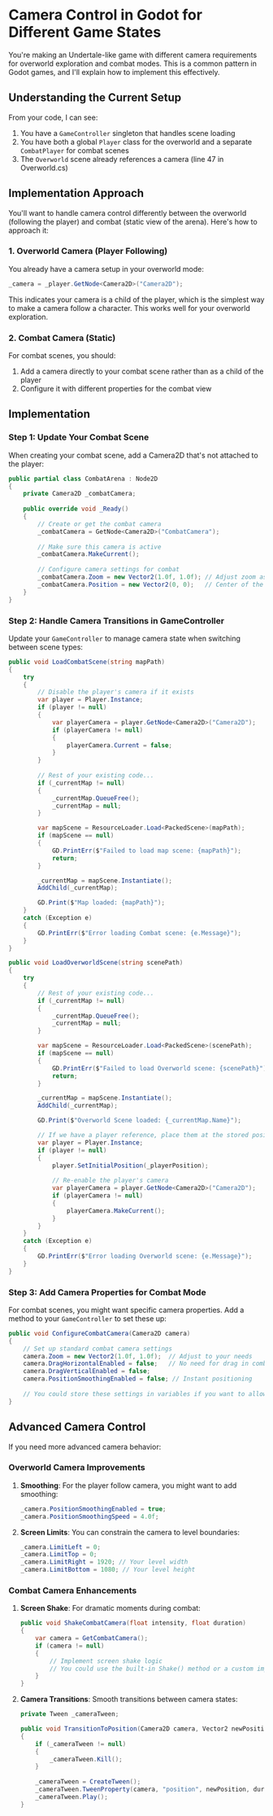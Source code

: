 # Camera Control in Godot for Different Game States

You're making an Undertale-like game with different camera requirements for overworld exploration and combat modes. This is a common pattern in Godot games, and I'll explain how to implement this effectively.

## Understanding the Current Setup

From your code, I can see:

1. You have a `GameController` singleton that handles scene loading
2. You have both a global `Player` class for the overworld and a separate `CombatPlayer` for combat scenes
3. The `Overworld` scene already references a camera (line 47 in Overworld.cs)

## Implementation Approach

You'll want to handle camera control differently between the overworld (following the player) and combat (static view of the arena). Here's how to approach it:

### 1. Overworld Camera (Player Following)

You already have a camera setup in your overworld mode:

```csharp
_camera = _player.GetNode<Camera2D>("Camera2D");
```

This indicates your camera is a child of the player, which is the simplest way to make a camera follow a character. This works well for your overworld exploration.

### 2. Combat Camera (Static)

For combat scenes, you should:

1. Add a camera directly to your combat scene rather than as a child of the player
2. Configure it with different properties for the combat view

## Implementation

### Step 1: Update Your Combat Scene

When creating your combat scene, add a Camera2D that's not attached to the player:

```csharp
public partial class CombatArena : Node2D
{
    private Camera2D _combatCamera;
    
    public override void _Ready()
    {
        // Create or get the combat camera
        _combatCamera = GetNode<Camera2D>("CombatCamera");
        
        // Make sure this camera is active
        _combatCamera.MakeCurrent();
        
        // Configure camera settings for combat
        _combatCamera.Zoom = new Vector2(1.0f, 1.0f); // Adjust zoom as needed
        _combatCamera.Position = new Vector2(0, 0);   // Center of the arena
    }
}
```

### Step 2: Handle Camera Transitions in GameController

Update your `GameController` to manage camera state when switching between scene types:

```csharp
public void LoadCombatScene(string mapPath)
{
    try
    {
        // Disable the player's camera if it exists
        var player = Player.Instance;
        if (player != null)
        {
            var playerCamera = player.GetNode<Camera2D>("Camera2D");
            if (playerCamera != null)
            {
                playerCamera.Current = false;
            }
        }
        
        // Rest of your existing code...
        if (_currentMap != null)
        {
            _currentMap.QueueFree();
            _currentMap = null;
        }

        var mapScene = ResourceLoader.Load<PackedScene>(mapPath);
        if (mapScene == null)
        {
            GD.PrintErr($"Failed to load map scene: {mapPath}");
            return;
        }

        _currentMap = mapScene.Instantiate();
        AddChild(_currentMap);

        GD.Print($"Map loaded: {mapPath}");
    }
    catch (Exception e)
    {
        GD.PrintErr($"Error loading Combat scene: {e.Message}");
    }
}

public void LoadOverworldScene(string scenePath)
{
    try
    {
        // Rest of your existing code...
        if (_currentMap != null)
        {
            _currentMap.QueueFree();
            _currentMap = null;
        }

        var mapScene = ResourceLoader.Load<PackedScene>(scenePath);
        if (mapScene == null)
        {
            GD.PrintErr($"Failed to load Overworld scene: {scenePath}");
            return;
        }

        _currentMap = mapScene.Instantiate();
        AddChild(_currentMap);

        GD.Print($"Overworld Scene loaded: {_currentMap.Name}");

        // If we have a player reference, place them at the stored position
        var player = Player.Instance;
        if (player != null)
        {
            player.SetInitialPosition(_playerPosition);
            
            // Re-enable the player's camera
            var playerCamera = player.GetNode<Camera2D>("Camera2D");
            if (playerCamera != null)
            {
                playerCamera.MakeCurrent();
            }
        }
    }
    catch (Exception e)
    {
        GD.PrintErr($"Error loading Overworld scene: {e.Message}");
    }
}
```

### Step 3: Add Camera Properties for Combat Mode

For combat scenes, you might want specific camera properties. Add a method to your `GameController` to set these up:

```csharp
public void ConfigureCombatCamera(Camera2D camera)
{
    // Set up standard combat camera settings
    camera.Zoom = new Vector2(1.0f, 1.0f);  // Adjust to your needs
    camera.DragHorizontalEnabled = false;   // No need for drag in combat
    camera.DragVerticalEnabled = false;
    camera.PositionSmoothingEnabled = false; // Instant positioning
    
    // You could store these settings in variables if you want to allow customization
}
```

## Advanced Camera Control

If you need more advanced camera behavior:

### Overworld Camera Improvements

1. **Smoothing**: For the player follow camera, you might want to add smoothing:
   ```csharp
   _camera.PositionSmoothingEnabled = true;
   _camera.PositionSmoothingSpeed = 4.0f;
   ```

2. **Screen Limits**: You can constrain the camera to level boundaries:
   ```csharp
   _camera.LimitLeft = 0;
   _camera.LimitTop = 0;
   _camera.LimitRight = 1920; // Your level width
   _camera.LimitBottom = 1080; // Your level height
   ```

### Combat Camera Enhancements

1. **Screen Shake**: For dramatic moments during combat:
   ```csharp
   public void ShakeCombatCamera(float intensity, float duration)
   {
       var camera = GetCombatCamera();
       if (camera != null)
       {
           // Implement screen shake logic
           // You could use the built-in Shake() method or a custom implementation
       }
   }
   ```

2. **Camera Transitions**: Smooth transitions between camera states:
   ```csharp
   private Tween _cameraTween;
   
   public void TransitionToPosition(Camera2D camera, Vector2 newPosition, float duration)
   {
       if (_cameraTween != null)
       {
           _cameraTween.Kill();
       }
       
       _cameraTween = CreateTween();
       _cameraTween.TweenProperty(camera, "position", newPosition, duration);
       _cameraTween.Play();
   }
